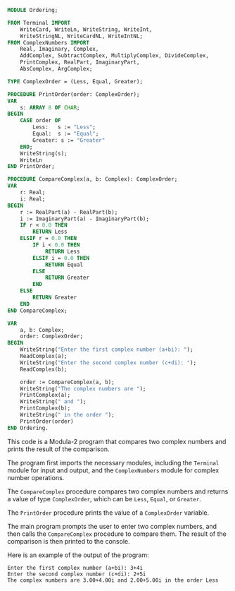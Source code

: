 ```modula-2
MODULE Ordering;

FROM Terminal IMPORT
    WriteCard, WriteLn, WriteString, WriteInt,
    WriteStringNL, WriteCardNL, WriteIntNL;
FROM ComplexNumbers IMPORT
    Real, Imaginary, Complex,
    AddComplex, SubtractComplex, MultiplyComplex, DivideComplex,
    PrintComplex, RealPart, ImaginaryPart,
    AbsComplex, ArgComplex;

TYPE ComplexOrder = (Less, Equal, Greater);

PROCEDURE PrintOrder(order: ComplexOrder);
VAR
    s: ARRAY 8 OF CHAR;
BEGIN
    CASE order OF
        Less:   s := "Less";
        Equal:  s := "Equal";
        Greater: s := "Greater"
    END;
    WriteString(s);
    WriteLn
END PrintOrder;

PROCEDURE CompareComplex(a, b: Complex): ComplexOrder;
VAR
    r: Real;
    i: Real;
BEGIN
    r := RealPart(a) - RealPart(b);
    i := ImaginaryPart(a) - ImaginaryPart(b);
    IF r < 0.0 THEN
        RETURN Less
    ELSIF r = 0.0 THEN
        IF i < 0.0 THEN
            RETURN Less
        ELSIF i = 0.0 THEN
            RETURN Equal
        ELSE
            RETURN Greater
        END
    ELSE
        RETURN Greater
    END
END CompareComplex;

VAR
    a, b: Complex;
    order: ComplexOrder;
BEGIN
    WriteString("Enter the first complex number (a+bi): ");
    ReadComplex(a);
    WriteString("Enter the second complex number (c+di): ");
    ReadComplex(b);

    order := CompareComplex(a, b);
    WriteString("The complex numbers are ");
    PrintComplex(a);
    WriteString(" and ");
    PrintComplex(b);
    WriteString(" in the order ");
    PrintOrder(order)
END Ordering.
```

This code is a Modula-2 program that compares two complex numbers and prints the result of the comparison.

The program first imports the necessary modules, including the `Terminal` module for input and output, and the `ComplexNumbers` module for complex number operations.

The `CompareComplex` procedure compares two complex numbers and returns a value of type `ComplexOrder`, which can be `Less`, `Equal`, or `Greater`.

The `PrintOrder` procedure prints the value of a `ComplexOrder` variable.

The main program prompts the user to enter two complex numbers, and then calls the `CompareComplex` procedure to compare them. The result of the comparison is then printed to the console.

Here is an example of the output of the program:

```
Enter the first complex number (a+bi): 3+4i
Enter the second complex number (c+di): 2+5i
The complex numbers are 3.00+4.00i and 2.00+5.00i in the order Less
```